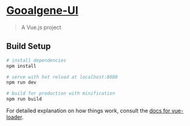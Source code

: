 # [Gooalgene-UI](http://htmlpreview.github.io/?https://github.com/YeahPotato/Gooalgene-Components/blob/develop/dist/index.html)

> A Vue.js project

## Build Setup

``` bash
# install dependencies
npm install

# serve with hot reload at localhost:8080
npm run dev

# build for production with minification
npm run build
```

For detailed explanation on how things work, consult the [docs for vue-loader](http://vuejs.github.io/vue-loader).
